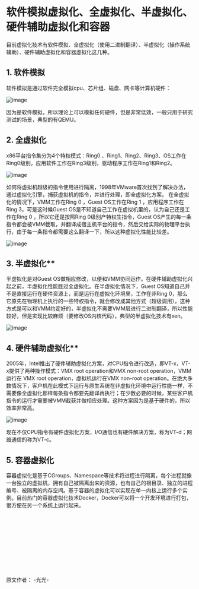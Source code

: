 # 软件模拟虚拟化、全虚拟化、半虚拟化、硬件辅助虚拟化和容器

目前虚拟化技术有软件模拟、全虚拟化（使用二进制翻译）、半虚拟化（操作系统辅助）、硬件辅助虚拟化和容器虚拟化这几种。

## 1. 软件模拟
软件模拟是通过软件完全模拟cpu、芯片组、磁盘、网卡等计算机硬件：

![image](https://user-images.githubusercontent.com/87458342/135199189-f8ca013b-c21b-40e4-9cbb-1b16c6a11806.png)

因为是软件模拟，所以理论上可以模拟任何硬件，但是非常低效，一般只用于研究测试的场景，典型的有QEMU。

## 2. 全虚拟化
x86平台指令集分为4个特权模式：Ring0 、Ring1、Ring2、Ring3、OS工作在Ring0级别，应用软件工作在Ring3级别，驱动程序工作在Ring1和Ring2。

![image](https://user-images.githubusercontent.com/87458342/135199939-f6a6a6aa-fad4-4419-93b2-fc4eab4d90ed.png)

如何将虚拟机越级的指令使用进行隔离，1998年VMware首次找到了解决办法，通过虚拟化引擎，捕获虚拟机的指令，并进行处理，即全虚拟化方案。
在全虚拟化的情况下，VMM工作在Ring 0 ，Guest OS工作在Ring 1 ，应用程序工作在Ring 3，可是这时候Guest OS是不知道自己工作在虚拟机里的，认为自己还是工作在Ring 0 ，所以它还是按照Ring 0级别产特权生指令，Guest OS产生的每一条指令都会被VMM截取，并翻译成宿主机平台的指令，然后交给实际的物理平台执行，由于每一条指令都需要这么翻译一下，所以这种虚拟化性能比较差。

![image](https://user-images.githubusercontent.com/87458342/135200115-d03732b9-d26e-4aa6-928f-e852a5891a43.png)

## 3. 半虚拟化**
半虚拟化是对Guest OS做相应修改，以便和VMM协同运作。在硬件辅助虚拟化兴起之前，半虚拟化性能胜过全虚拟化。在半虚拟化情况下，Guest OS知道自己并不是直接运行在硬件资源上，而是运行在虚拟化环境里，工作在非Ring 0，那么它原先在物理机上执行的一些特权指令，就会修改成其他方式（超级调用），这种方式是可以和VMM约定好的，半虚拟化不需要VMM层进行二进制翻译，所以性能较好，但是实现比较麻烦（要修改OS内核代码），典型的半虚拟化技术有xen。

![image](https://user-images.githubusercontent.com/87458342/135200207-0556db7e-dce4-49b5-a14f-6104a0f9e28f.png)

## 4. 硬件辅助虚拟化**
2005年，Intel推出了硬件辅助虚拟化方案，对CPU指令进行改造，即VT-x，VT-x提供了两种操作模式：VMX root operation和VMX non-root operation，VMM运行在 VMX root operation，虚拟机运行在VMX non-root operation。在绝大多数情况下，客户机在此模式下运行与原生系统在非虚拟化环境中运行性能一样，不需要像全虚拟化那样每条指令都要先翻译再执行；在少数必要的时候，某些客户机指令的运行才需要被VMM截获并做相应处理。这种方案因为是基于硬件的，所以效率非常高。

![image](https://user-images.githubusercontent.com/87458342/135200286-d21ccfcb-9b08-4ce7-bb22-80534d399738.png)

现在不仅CPU指令有硬件虚拟化方案，I/O通信也有硬件解决方案，称为VT-d；网络通信的称为VT-c。

## 5. 容器虚拟化
容器虚拟化是基于CGroups、Namespace等技术将进程进行隔离，每个进程就像一台独立的虚拟机，拥有自己被隔离出来的资源，也有自己的根目录、独立的进程编号、被隔离的内存空间。基于容器的虚拟化可以实现在单一内核上运行多个实例。目前热门的容器虚拟化技术Docker，Docker可以将一个开发环境进行打包，很方便在另一个系统上运行起来。


<br/>
<br/>
<br/>
<br/>
<br/>
<br/>
<br/>
<br/>
<br/>

原文作者：   -光光-
